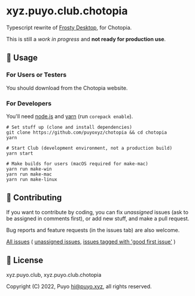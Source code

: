 # xyz.puyo.club.chotopia
Typescript rewrite of [Frosty Desktop](https://github.com/frostygg/desktop), for Chotopia.

This is still a *work in progress* and **not ready for production use**.

## 🚀 Usage

### For Users or Testers
You should download from the Chotopia website.

### For Developers
You'll need [node.js](https://nodejs.org/) and [yarn](https://yarnpkg.com/) (run `corepack enable`).

```
# Set stuff up (clone and install dependencies)
git clone https://github.com/puyoxyz/chotopia && cd chotopia
yarn

# Start Club (development environment, not a production build)
yarn start

# Make builds for users (macOS required for make-mac)
yarn run make-win
yarn run make-mac
yarn run make-linux
```

## 🤝 Contributing
If you want to contribute by coding, you can fix *unassigned* issues (ask to be assigned in comments first), or add new stuff, and make a pull request. 

Bug reports and feature requests (in the issues tab) are also welcome.

[All issues](https://github.com/puyoxyz/chotopia/issues) 
(
[unassigned issues](https://github.com/puyoxyz/chotopia/issues?q=is%3Aopen+assignee%3Anone), 
[issues tagged with 'good first issue'](https://github.com/puyoxyz/chotopia/labels/good%20first%20issue)
)

## 📝 License
xyz.puyo.club, xyz.puyo.club.chotopia

Copyright (C) 2022, Puyo <hi@puyo.xyz>, all rights reserved.
